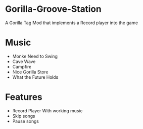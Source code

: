 # Gorilla-Groove-Station
A Gorilla Tag Mod that implements a Record player into the game
# Music
* Monke Need to Swing
* Cave Wave
* Campfire
* Nice Gorilla Store
* What the Future Holds
# Features
* Record Player With working music
* Skip songs
* Pause songs
